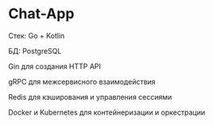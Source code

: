 # Chat-App
Стек: Go + Kotlin

БД: PostgreSQL

Gin для создания HTTP API

gRPC для межсервисного взаимодействия

Redis для кэширования и управления сессиями

Docker и Kubernetes для контейнеризации и оркестрации

